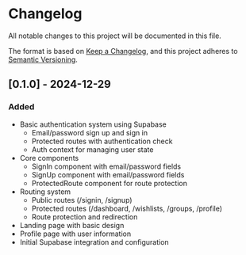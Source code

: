 # Changelog

All notable changes to this project will be documented in this file.

The format is based on [Keep a Changelog](https://keepachangelog.com/en/1.0.0/),
and this project adheres to [Semantic Versioning](https://semver.org/spec/v2.0.0.html).

## [0.1.0] - 2024-12-29

### Added
- Basic authentication system using Supabase
  - Email/password sign up and sign in
  - Protected routes with authentication check
  - Auth context for managing user state
- Core components
  - SignIn component with email/password fields
  - SignUp component with email/password fields
  - ProtectedRoute component for route protection
- Routing system
  - Public routes (/signin, /signup)
  - Protected routes (/dashboard, /wishlists, /groups, /profile)
  - Route protection and redirection
- Landing page with basic design
- Profile page with user information
- Initial Supabase integration and configuration
